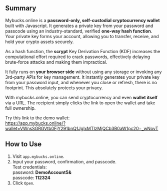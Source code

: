 ## Summary

Mybucks.online is a **password-only, self-custodial cryptocurrency wallet** built with Javascript. It generates a private key from your password and passcode using an industry-standard, verified **one-way hash function**. Your private key forms your account, allowing you to transfer, receive, and hold your crypto assets securely.

As a hash function, the **scrypt** Key Derivation Function (KDF) increases the computational effort required to crack passwords, effectively delaying brute-force attacks and making them impractical.

It fully runs on **your browser side** without using any storage or invoking any 3rd-party APIs for key management. It instantly generates your private key from your password input, and whenever you close or refresh, there is no footprint. This absolutely protects your privacy.

With mybucks.online, you can send cryptocurrency and even **wallet itself** via a URL. The recipient simply clicks the link to open the wallet and take full ownership.

Try this link to the demo wallet:  
https://app.mybucks.online/?wallet=VWnsSGRGVtb0FjY291bnQ1JgIxMTIzMjQCb3B0aW1pc20=_wNovT

## How to Use

1. Visit `app.mybucks.online`.
2. Input your password, confirmation, and passcode.  
  Test credentials:  
    password: **DemoAccount5&**  
    passcode: **112324**
3. Click `Open`.
